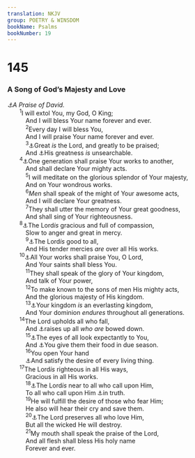 ```yaml
---
translation: NKJV
group: POETRY & WINSDOM
bookName: Psalms 
bookNumber: 19
---
```


<div class="title"><h1>145</h1><h3>A Song of God’s Majesty and Love</h3><i><a data-toggle="tooltip" data-placement="bottom" title="Deut. 33:29; (Ps. 33:12; Jer. 17:7)">⚓</a>A Praise of David.</i></div>
<span class="verse thi_145_1">  <sup>1</sup>I will extol You, my God, O King;<br/>   And I will bless Your name forever and ever.<br/></span>
<span class="verse thi_145_2">   <sup>2</sup>Every day I will bless You,<br/>   And I will praise Your name forever and ever.<br/></span>
<span class="verse thi_145_3">   <sup>3</sup><a data-toggle="tooltip" data-placement="bottom" title="Ps. 100:title">⚓</a>Great <i>is</i> the Lord, and greatly to be praised;<br/>   And <a data-toggle="tooltip" data-placement="bottom" title="(Ps. 147:5)">⚓</a>His greatness <i>is</i> unsearchable.<br/></span>
<span class="verse thi_145_4">  <sup>4</sup><a data-toggle="tooltip" data-placement="bottom" title="Job 5:9; 9:10; 11:7; Is. 40:28; (Rom. 11:33)">⚓</a>One generation shall praise Your works to another,<br/>   And shall declare Your mighty acts.<br/></span>
<span class="verse thi_145_5">   <sup>5</sup>I will meditate on the glorious splendor of Your majesty,<br/>   And on Your wondrous works.<br/></span>
<span class="verse thi_145_6">   <sup>6</sup><i>Men</i> shall speak of the might of Your awesome acts,<br/>   And I will declare Your greatness.<br/></span>
<span class="verse thi_145_7">   <sup>7</sup>They shall utter the memory of Your great goodness,<br/>   And shall sing of Your righteousness.<br/></span>
<span class="verse thi_145_8">  <sup>8</sup><a data-toggle="tooltip" data-placement="bottom" title="Is. 38:19">⚓</a>The Lord<i>is</i> gracious and full of compassion,<br/>   Slow to anger and great in mercy.<br/></span>
<span class="verse thi_145_9">   <sup>9</sup><a data-toggle="tooltip" data-placement="bottom" title="(Ex. 34:6, 7; Num. 14:18); Ps. 86:5, 15">⚓</a>The Lord<i>is</i> good to all,<br/>   And His tender mercies <i>are</i> over all His works.<br/></span>
<span class="verse thi_145_10">  <sup>10</sup><a data-toggle="tooltip" data-placement="bottom" title="(Ps. 100:5); Jer. 33:11; Nah. 1:7; (Matt. 19:17; Mark 10:18)">⚓</a>All Your works shall praise You, O Lord,<br/>   And Your saints shall bless You.<br/></span>
<span class="verse thi_145_11">   <sup>11</sup>They shall speak of the glory of Your kingdom,<br/>   And talk of Your power,<br/></span>
<span class="verse thi_145_12">   <sup>12</sup>To make known to the sons of men His mighty acts,<br/>   And the glorious majesty of His kingdom.<br/></span>
<span class="verse thi_145_13">   <sup>13</sup><a data-toggle="tooltip" data-placement="bottom" title="Ps. 19:1">⚓</a>Your kingdom <i>is</i> an everlasting kingdom,<br/>   And Your dominion <i>endures</i> throughout all generations.<br/></span>
<span class="verse thi_145_14">  <sup>14</sup>The Lord upholds all who fall,<br/>   And <a data-toggle="tooltip" data-placement="bottom" title="Dan. 2:44; 4:3; (1 Tim. 1:17; 2 Pet. 1:11)">⚓</a>raises up all <i>who</i> <i>are</i> bowed down.<br/></span>
<span class="verse thi_145_15">   <sup>15</sup><a data-toggle="tooltip" data-placement="bottom" title="Ps. 146:8">⚓</a>The eyes of all look expectantly to You,<br/>   And <a data-toggle="tooltip" data-placement="bottom" title="Ps. 104:27">⚓</a>You give them their food in due season.<br/></span>
<span class="verse thi_145_16">   <sup>16</sup>You open Your hand<br/>   <a data-toggle="tooltip" data-placement="bottom" title="Ps. 136:25">⚓</a>And satisfy the desire of every living thing.<br/></span>
<span class="verse thi_145_17">  <sup>17</sup>The Lord<i>is</i> righteous in all His ways,<br/>   Gracious in all His works.<br/></span>
<span class="verse thi_145_18">   <sup>18</sup><a data-toggle="tooltip" data-placement="bottom" title="Ps. 104:21, 28">⚓</a>The Lord<i>is</i> near to all who call upon Him,<br/>   To all who call upon Him <a data-toggle="tooltip" data-placement="bottom" title="(Deut. 4:7)">⚓</a>in truth.<br/></span>
<span class="verse thi_145_19">   <sup>19</sup>He will fulfill the desire of those who fear Him;<br/>   He also will hear their cry and save them.<br/></span>
<span class="verse thi_145_20">   <sup>20</sup><a data-toggle="tooltip" data-placement="bottom" title="(John 4:24)">⚓</a>The Lord preserves all who love Him,<br/>   But all the wicked He will destroy.<br/></span>
<span class="verse thi_145_21">   <sup>21</sup>My mouth shall speak the praise of the Lord,<br/>   And all flesh shall bless His holy name<br/>   Forever and ever.<br/></span>
